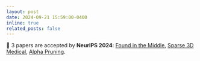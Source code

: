 ```yaml
---
layout: post
date: 2024-09-21 15:59:00-0400
inline: true
related_posts: false
---
```

📝 3 papers are accepted by **NeurIPS 2024**: [Found in the Middle](https://arxiv.org/pdf/2403.04797), [Sparse 3D Medical](https://arxiv.org/abs/2312.04727), [Alpha Pruning]().